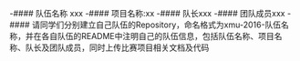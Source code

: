 -#### 队伍名称 xxx
-#### 项目名称:xx
-#### 队长xxx
-#### 团队成员xxx
-#### 请同学们分别建立自己队伍的Repository，命名格式为xmu-2016-队伍名称，并在各自队伍的README中注明自己的队伍信息，包括队伍名称、项目名称、队长及团队成员，同时上传比赛项目相关文档及代码
